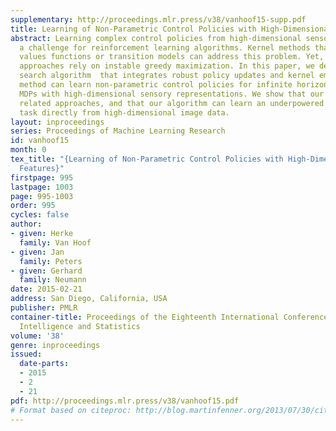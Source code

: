 ```yaml
---
supplementary: http://proceedings.mlr.press/v38/vanhoof15-supp.pdf
title: Learning of Non-Parametric Control Policies with High-Dimensional State Features
abstract: Learning complex control policies from high-dimensional sensory input is
  a challenge for reinforcement learning algorithms. Kernel methods that approximate
  values functions or transition models can address this problem. Yet, many current
  approaches rely on instable greedy maximization. In this paper, we develop a policy
  search algorithm  that integrates robust policy updates and kernel embeddings. Our
  method can learn non-parametric control policies for infinite horizon continuous
  MDPs with high-dimensional sensory representations. We show that our method outperforms
  related approaches, and that our algorithm can learn an underpowered swing-up task
  task directly from high-dimensional image data.
layout: inproceedings
series: Proceedings of Machine Learning Research
id: vanhoof15
month: 0
tex_title: "{Learning of Non-Parametric Control Policies with High-Dimensional State
  Features}"
firstpage: 995
lastpage: 1003
page: 995-1003
order: 995
cycles: false
author:
- given: Herke
  family: Van Hoof
- given: Jan
  family: Peters
- given: Gerhard
  family: Neumann
date: 2015-02-21
address: San Diego, California, USA
publisher: PMLR
container-title: Proceedings of the Eighteenth International Conference on Artificial
  Intelligence and Statistics
volume: '38'
genre: inproceedings
issued:
  date-parts:
  - 2015
  - 2
  - 21
pdf: http://proceedings.mlr.press/v38/vanhoof15.pdf
# Format based on citeproc: http://blog.martinfenner.org/2013/07/30/citeproc-yaml-for-bibliographies/
---
```

